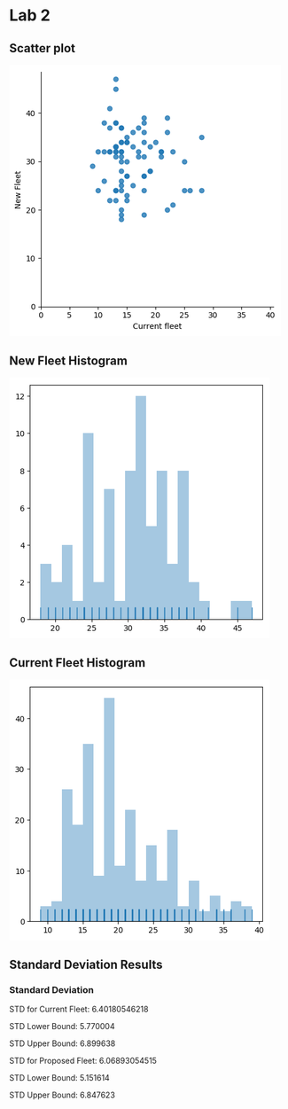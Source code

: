 <H1> Lab 2 </H2>

<H2> Scatter plot </H2>

![Scatterplot](https://raw.githubusercontent.com/ozzstrich/CE888_Labs/master/lab2/vehicles_scatter.png)

<H2> New Fleet Histogram </H2>

![New Fleet Histogram](https://raw.githubusercontent.com/ozzstrich/CE888_Labs/master/lab2/proposed_histogram.png)

<H2> Current Fleet Histogram </H2>

![Current Fleet Histogram](https://raw.githubusercontent.com/ozzstrich/CE888_Labs/master/lab2/current_histogram.png)


<H2> Standard Deviation Results </H2>

<h3>Standard Deviation</H3>
<p>STD for Current Fleet: 6.40180546218</p>
<p>STD Lower Bound: 5.770004</p>
<p>STD Upper Bound: 6.899638</p>

<p>STD for Proposed Fleet: 6.06893054515</p>
<p>STD Lower Bound: 5.151614</p>
<p>STD Upper Bound: 6.847623</p>
